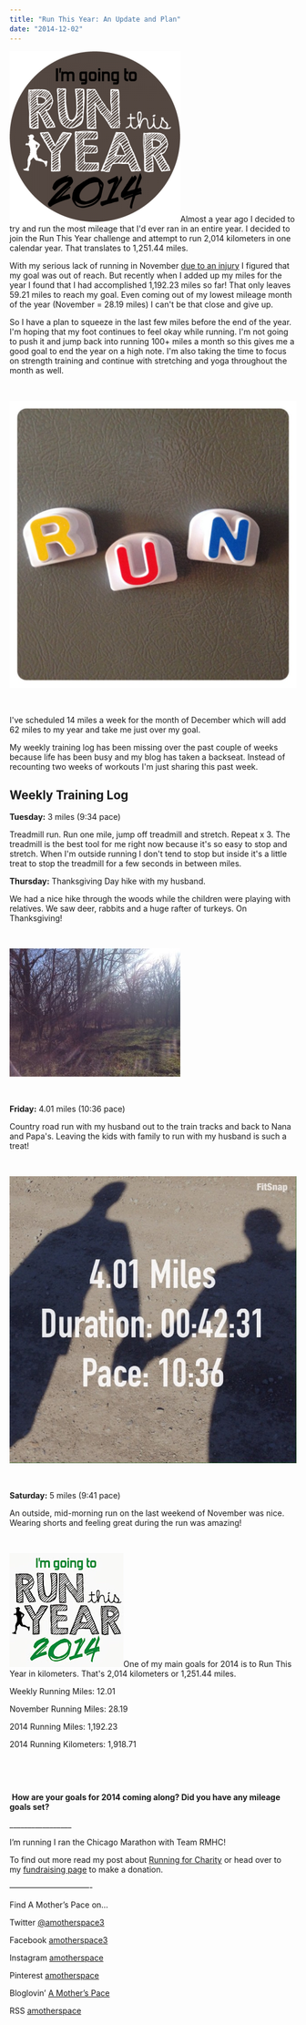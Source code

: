 ```yaml
---
title: "Run This Year: An Update and Plan"
date: "2014-12-02"
---
```


![Run This Year | amotherspace.net](images/2014-Badge1_zpsf3d33819-300x300.png)Almost a year ago I decided to try and run the most mileage that I'd ever ran in an entire year. I decided to join the Run This Year challenge and attempt to run 2,014 kilometers in one calendar year. That translates to 1,251.44 miles.

With my serious lack of running in November [due to an injury](http://amotherspace.net/2014/10/dealing-with-a-running-injury/ "Dealing with a Running Injury") I figured that my goal was out of reach. But recently when I added up my miles for the year I found that I had accomplished 1,192.23 miles so far! That only leaves 59.21 miles to reach my goal. Even coming out of my lowest mileage month of the year (November = 28.19 miles) I can't be that close and give up.

So I have a plan to squeeze in the last few miles before the end of the year. I'm hoping that my foot continues to feel okay while running. I'm not going to push it and jump back into running 100+ miles a month so this gives me a good goal to end the year on a high note. I'm also taking the time to focus on strength training and continue with stretching and yoga throughout the month as well.

 

![Run This Year | amotherspace.net](images/IMG_1754-1024x1024.jpg)

 

I've scheduled 14 miles a week for the month of December which will add 62 miles to my year and take me just over my goal.

My weekly training log has been missing over the past couple of weeks because life has been busy and my blog has taken a backseat. Instead of recounting two weeks of workouts I'm just sharing this past week.

## Weekly Training Log

**Tuesday:** 3 miles (9:34 pace)

Treadmill run. Run one mile, jump off treadmill and stretch. Repeat x 3. The treadmill is the best tool for me right now because it's so easy to stop and stretch. When I'm outside running I don't tend to stop but inside it's a little treat to stop the treadmill for a few seconds in between miles.

**Thursday:** Thanksgiving Day hike with my husband.

We had a nice hike through the woods while the children were playing with relatives. We saw deer, rabbits and a huge rafter of turkeys. On Thanksgiving!

 

![Run This Year | amotherspace.net](images/IMG_1790-300x225.jpg)

 

**Friday:** 4.01 miles (10:36 pace)

Country road run with my husband out to the train tracks and back to Nana and Papa's. Leaving the kids with family to run with my husband is such a treat!

 

![Run This Year | amotherspace.net](images/unnamed.jpg)

 

**Saturday:** 5 miles (9:41 pace)

An outside, mid-morning run on the last weekend of November was nice. Wearing shorts and feeling great during the run was amazing!

 

[![Run This Year | A Mother's Pace](images/2014-Badge2_zps954d25232.jpg "Run This Year | A Mother's Pace")](http://runninghutch.com/runthisyear/)One of my main goals for 2014 is to Run This Year in kilometers. That's 2,014 kilometers or 1,251.44 miles.

Weekly Running Miles: 12.01

November Running Miles: 28.19

2014 Running Miles: 1,192.23

2014 Running Kilometers: 1,918.71

 

 

 **How are your goals for 2014 coming along? Did you have any mileage goals set?**

\_\_\_\_\_\_\_\_\_\_\_\_\_\_\_\_\_

I’m running I ran the Chicago Marathon with Team RMHC!

To find out more read my post about [Running for Charity](http://amotherspace.net/2014/06/the-chicago-marathon-running-for-charity/) or head over to my [fundraising page](http://www.kintera.org/faf/donorReg/donorPledge.asp?ievent=1097960&supId=399266070) to make a donation.

——————————-

Find A Mother’s Pace on…

Twitter [@amotherspace3](https://twitter.com/amotherspace3)

Facebook [amotherspace3](http://facebook.com/amotherspace3)

Instagram [amotherspace](http://instagram.com/amotherspace)

Pinterest [amotherspace](http://pinterest.com/amotherspace/)

Bloglovin’ [A Mother’s Pace](http://www.bloglovin.com/en/blog/6680087)

RSS [amotherspace](http://feeds.feedburner.com/amotherspace)
